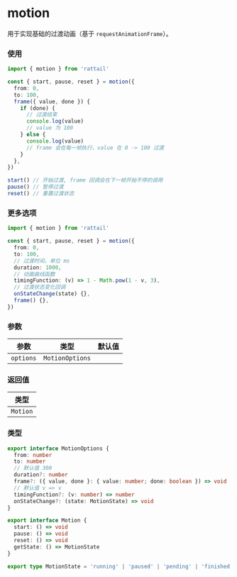 # motion

用于实现基础的过渡动画（基于 `requestAnimationFrame`）。

### 使用

```ts
import { motion } from 'rattail'

const { start, pause, reset } = motion({
  from: 0,
  to: 100,
  frame({ value, done }) {
    if (done) {
      // 过渡结束
      console.log(value)
      // value 为 100
    } else {
      console.log(value)
      // frame 会在每一帧执行，value 在 0 -> 100 过渡
    }
  },
})

start() // 开始过渡, frame 回调会在下一帧开始不停的调用
pause() // 暂停过渡
reset() // 重置过渡状态
```

### 更多选项

```ts
import { motion } from 'rattail'

const { start, pause, reset } = motion({
  from: 0,
  to: 100,
  // 过渡时间，单位 ms
  duration: 1000,
  // 动画曲线函数
  timingFunction: (v) => 1 - Math.pow(1 - v, 3),
  // 过渡状态变化回调
  onStateChange(state) {},
  frame() {},
})
```

### 参数

| 参数      | 类型            | 默认值 |
| --------- | --------------- | ------ |
| `options` | `MotionOptions` |        |

### 返回值

| 类型     |
| -------- |
| `Motion` |

### 类型

```ts
export interface MotionOptions {
  from: number
  to: number
  // 默认值 300
  duration?: number
  frame?: ({ value, done }: { value: number; done: boolean }) => void
  // 默认值 v => v
  timingFunction?: (v: number) => number
  onStateChange?: (state: MotionState) => void
}

export interface Motion {
  start: () => void
  pause: () => void
  reset: () => void
  getState: () => MotionState
}

export type MotionState = 'running' | 'paused' | 'pending' | 'finished'
```
